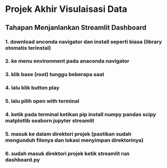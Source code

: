 # Projek Akhir Visulaisasi Data
## Tahapan Menjanlankan Streamlit Dashboard
### 1. download anconda navigator dan install seperti biasa (library otomatis terinstal)
### 2. ke menu environment pada anaconda navigator
### 3. klik base (root) tunggu beberapa saat 
### 4. lalu klik button play 
### 5. lalu pilih open with terminal
### 4. ketik pada terminal ketikan pip install numpy pandas scipy matplotlib seaborn jupyter streamlit
### 5. masuk ke dalam direktori projek (pastikan sudah mengunduh filenya dan lokasi menyimpan direktorinya)
### 6. sudah masuk direktori projek ketik streamlit run dashboard.py
